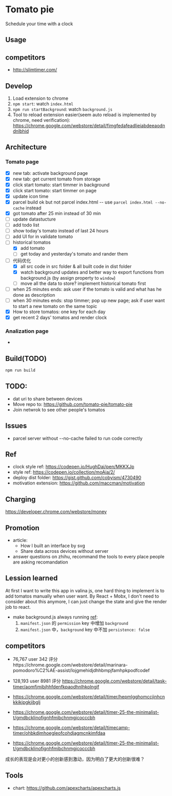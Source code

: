 # Tomato pie
Schedule your time with a clock

## Usage

## competitors
- http://slimtimer.com/

## Develop

1. Load extension to chrome
2. `npm start`: watch `index.html`
3. `npm run startBackground`: watch `background.js`
4. Tool to reload extension easier(seem auto reload is implemented by chrome, need verification): https://chrome.google.com/webstore/detail/fimgfedafeadlieiabdeeaodndnlbhid

## Architecture

### Tomato page
- [x] new tab: activate background page
- [x] new tab: get current tomato from storage
- [x] click start tomato: start timmer in background
- [x] click start tomato: start timmer on page
- [x] update icon time
- [x] parcel build ok but not parcel index.html -- use `parcel index.html --no-cache` instead
- [x] got tomato after 25 min instead of 30 min
- [ ] update datastucture
- [ ] add todo list
- [ ] show today's tomato instead of last 24 hours
- [ ] add UI for in validate tomato
- [ ] historical tomatos
    - [x] add tomato
    - [ ] get today and yesterday's tomato and rander them
- [ ] 代码优化
    - [x] all src code in src folder & all built code in dist folder
    - [x] watch background updates and better way to export functions from background.js (by assign property to `window`) 
    - [ ] move all the data to store? implement historical tomato first
- [ ] when 25 minutes ends: ask user if the tomato is valid and what has he done as description
- [ ] when 30 minutes ends: stop timmer; pop up new page; ask if user want to start a new tomato on the same topic
- [x] How to store tomatos: one key for each day
- [x] get recent 2 days' tomatos and render clock

### Analization page
- 

## Build(TODO)

```bash
npm run build
```

## TODO:
- dat uri to share between devices
- Move repo to: https://github.com/tomato-pie/tomato-pie
- Join netwrok to see other people's tomatos

## Issues
- parcel server without --no-cache failed to run code correctly

## Ref
- clock style ref: https://codepen.io/HughDai/pen/MKKXJp
- style ref: https://codepen.io/collection/moAia/2/
- deploy dist folder: https://gist.github.com/cobyism/4730490
- motivation extension: https://github.com/maccman/motivation 


## Charging
https://developer.chrome.com/webstore/money

## Promotion
- article: 
    - How I built an interface by svg
    - Share data across devices without server
- answer questions on zhihu, recommand the tools to every place people are asking recomandation

## Lession learned
At first I want to write this app in valina js, one hard thing to implement is to add tomatos manually when user want. By React + Mobx, I don't need to consider about this anymore, I can just change the state and give the render job to react.

- make background.js always running [ref](https://stackoverflow.com/questions/17119266/how-do-i-keep-my-app-from-going-inactive):
    1. `manifest.json` 的 `permission` key 中增加 `background`
    2. `manifest.json` 中，`background` key 中不加 `persistence: false`

## competitors
- 76,767 user 342 评分https://chrome.google.com/webstore/detail/marinara-pomodoro%C2%AE-assist/lojgmehidjdhhbmpjfamhpkpodfcodef
- 128,193 user 8981 评分 https://chrome.google.com/webstore/detail/task-timer/aomfjmibjhhfdenfkpaodhnlhkolngif
- https://chrome.google.com/webstore/detail/timer/hepmlgghomccjinhcnkkikjpgkjibglj
- https://chrome.google.com/webstore/detail/timer-25-the-minimalist-t/gmdbcklinofignhfmibchnmgjcocccbh

- https://chrome.google.com/webstore/detail/timecamp-timer/ohbkdjmhoegleofcohdjagmcnkimfdaa
- https://chrome.google.com/webstore/detail/timer-25-the-minimalist-t/gmdbcklinofignhfmibchnmgjcocccbh

成长的表现是会对更小的创新感到激动，因为明白了更大的创新很难？


## Tools
- chart: https://github.com/apexcharts/apexcharts.js